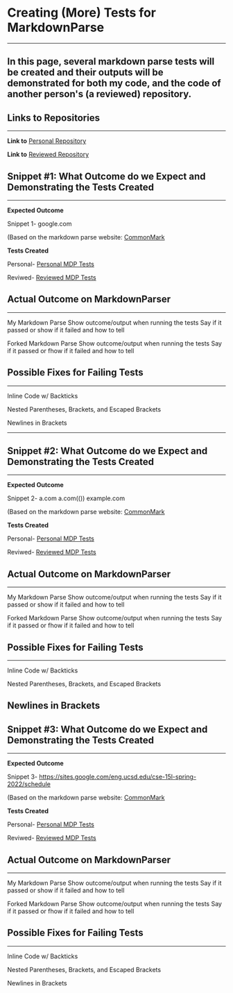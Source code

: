 # **Creating (More) Tests for MarkdownParse**
---
In this page, several markdown parse tests will be created and their outputs will be demonstrated for both my code, and the code of 
another person's (a reviewed) repository.
---
## **Links to Repositories**
---
**Link to**
[Personal Repository](https://github.com/AlainaJJ/good-markdown-parser)

**Link to**
[Reviewed Repository](https://github.com/AlainaJJ/reviewed-markdown-parser)

## **Snippet #1: What Outcome do we Expect and Demonstrating the Tests Created**
---
**Expected Outcome**

Snippet 1-
google.com

(Based on the markdown parse website: [CommonMark](https://spec.commonmark.org/dingus/)

**Tests Created**

Personal-
[Personal MDP Tests](https://alainajj.github.io/cse15l-lab-reports/PersonalTests.png)

Reviwed-
[Reviewed MDP Tests](https://alainajj.github.io/cse15l-lab-reports/ReviewedTests.png)


## **Actual Outcome on MarkdownParser**
---
My Markdown Parse
Show outcome/output when running the tests
Say if it passed or show if it failed and how to tell

Forked Markdown Parse 
Show outcome/output when running the tests
Say if it passed or fhow if it failed and how to tell

## **Possible Fixes for Failing Tests**
---
Inline Code w/ Backticks

Nested Parentheses, Brackets, and Escaped Brackets

Newlines in Brackets

---




## **Snippet #2: What Outcome do we Expect and Demonstrating the Tests Created**
---
**Expected Outcome**

Snippet 2-
a.com
a.com(())
example.com

(Based on the markdown parse website: [CommonMark](https://spec.commonmark.org/dingus/)

**Tests Created**

Personal-
[Personal MDP Tests](https://alainajj.github.io/cse15l-lab-reports/PersonalTests.png)

Reviwed-
[Reviewed MDP Tests](https://alainajj.github.io/cse15l-lab-reports/ReviewedTests.png)


## **Actual Outcome on MarkdownParser**
---
My Markdown Parse
Show outcome/output when running the tests
Say if it passed or show if it failed and how to tell

Forked Markdown Parse 
Show outcome/output when running the tests
Say if it passed or fhow if it failed and how to tell

## **Possible Fixes for Failing Tests**
---
Inline Code w/ Backticks

Nested Parentheses, Brackets, and Escaped Brackets

Newlines in Brackets
---




## **Snippet #3: What Outcome do we Expect and Demonstrating the Tests Created**
---
**Expected Outcome**

Snippet 3-
https://sites.google.com/eng.ucsd.edu/cse-15l-spring-2022/schedule

(Based on the markdown parse website: [CommonMark](https://spec.commonmark.org/dingus/)

**Tests Created**

Personal-
[Personal MDP Tests](https://alainajj.github.io/cse15l-lab-reports/PersonalTests.png)

Reviwed-
[Reviewed MDP Tests](https://alainajj.github.io/cse15l-lab-reports/ReviewedTests.png)


## **Actual Outcome on MarkdownParser**
---
My Markdown Parse
Show outcome/output when running the tests
Say if it passed or show if it failed and how to tell

Forked Markdown Parse 
Show outcome/output when running the tests
Say if it passed or fhow if it failed and how to tell

## **Possible Fixes for Failing Tests**
---
Inline Code w/ Backticks

Nested Parentheses, Brackets, and Escaped Brackets

Newlines in Brackets

